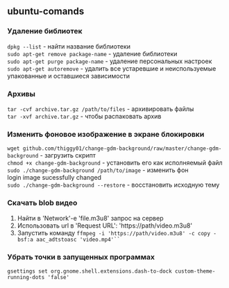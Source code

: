 ## ubuntu-comands
### Удаление библиотек<br>
```dpkg --list``` - найти название библиотеки<br>
```sudo apt-get remove package-name``` - удаление библиотеки<br>
```sudo apt-get purge package-name``` - удаление персональных настроек<br>
```sudo apt-get autoremove``` - удалить все устаревшие и неиспользуемые упакованные и оставшиеся зависимости

### Архивы<br>

```tar -cvf archive.tar.gz /path/to/files``` - архивировать файлы <br>
```tar -xvf archive.tar.gz``` - чтобы распаковать архив 

### Изменить фоновое изображение в экране блокировки<br>

```wget github.com/thiggy01/change-gdm-background/raw/master/change-gdm-background``` - загрузить скрипт<br>
```chmod +x change-gdm-background``` - установить его как исполняемый файл<br>
```sudo ./change-gdm-background /path/to/image```  - изменить фон<br>
login image sucessfully changed<br>
```sudo ./change-gdm-background --restore``` - восстановить исходную тему

### Скачать blob видео<br>
1. Найти в 'Network'-е 'file.m3u8' запрос на сервер 
2. Использовать url в 'Request URL': 'https://path/video.m3u8'
3. Запустить команду ```ffmpeg -i 'https://path/video.m3u8' -c copy -bsf:a aac_adtstoasc 'video.mp4'``  ```

### Убрать точки в запущенных программах<br>
```gsettings set org.gnome.shell.extensions.dash-to-dock custom-theme-running-dots 'false'``` 
